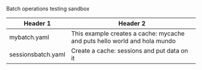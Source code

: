 Batch operations testing sandbox

Header 1  | Header 2
--------- | ---------
mybatch.yaml | This example creates a cache: mycache and puts hello world and hola mundo
sessionsbatch.yaml | Create a cache: sessions and put data on it